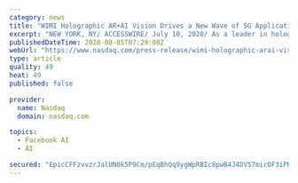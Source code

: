 ```yaml
---
category: news
title: "WIMI Holographic AR+AI Vision Drives a New Wave of 5G Applications"
excerpt: "NEW YORK, NY/ ACCESSWIRE/ July 10, 2020/ As a leader in holographic vision, WIMI Hologram Cloud specializes in computer vision holographic cloud services. The world Artificial Intelligence Conference cloud Summit 2020 was held in Shanghai."
publishedDateTime: 2020-08-05T07:29:00Z
webUrl: "https://www.nasdaq.com/press-release/wimi-holographic-arai-vision-drives-a-new-wave-of-5g-applications-2020-07-10"
type: article
quality: 49
heat: 49
published: false

provider:
  name: Nasdaq
  domain: nasdaq.com

topics:
  - Facebook AI
  - AI

secured: "EpicCFFzvvzrJalUN0k5P9Cm/pEqBhQq9ygWpRBIc8pwB4J4DV57micOF3iPKCO9WV7pujLgz0gtP1qtH0PUe352flO30nZwxnXR4v6KHSniX8uQXQVEQPBxA/OQh6xITK4r+MwzOaps4OZ4tnguJdsQlDZaFTu0/zs7myRUjb59wVBIkyhaKu+elJKZWqPQsHzA0oxwS37Z3x4beKcpfLktlOFHNMbP11R6Cb0hJlQSZewnNuHQYRUWx4q2gl9zkLar8BydqO39pr0t8DzzSCsZ5Ft1ijW6TJDir2SQEXbO+/ZxBk9kUybEBQEnGHQlYAwIKu/m2+fS4NILV67+bQ==;wWxhhAjTot1gxAjA2PvCYQ=="
---
```


